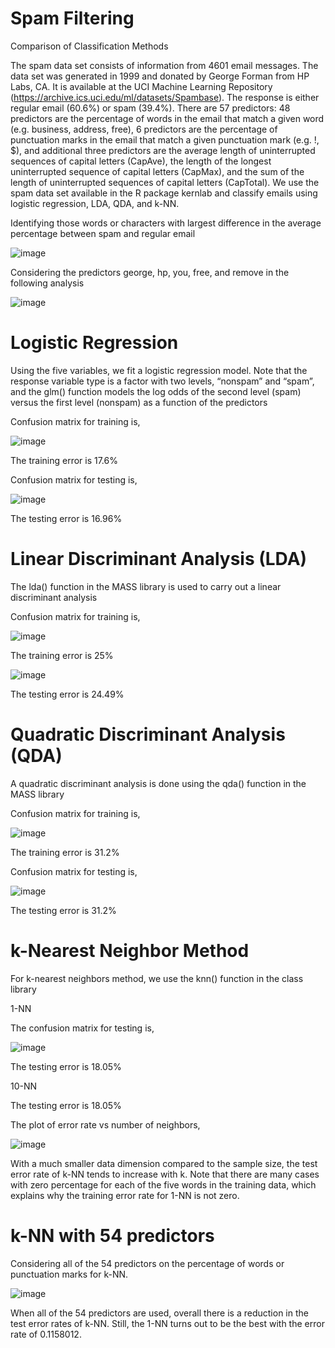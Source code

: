 # Spam Filtering

Comparison of Classification Methods

The spam data set consists of information from 4601 email messages. The data set was generated in 1999 and donated by George Forman from HP Labs, CA. It is available at the UCI Machine Learning Repository (https://archive.ics.uci.edu/ml/datasets/Spambase). The response is either regular email (60.6%) or spam (39.4%). There are 57 predictors: 48
predictors are the percentage of words in the email that match a given word (e.g. business, address, free), 6 predictors are the percentage of punctuation marks in the email that match a given punctuation mark (e.g. !, $), and additional three predictors are the average length of uninterrupted sequences of capital letters (CapAve), the length of the longest uninterrupted sequence of capital letters (CapMax), and the sum of the length of uninterrupted sequences of capital letters (CapTotal). We use the spam data set available in the R package kernlab and classify emails using logistic regression, LDA, QDA, and k-NN.

Identifying those words or characters with largest difference in the average percentage between spam and regular email

![image](https://user-images.githubusercontent.com/42225976/157140390-cb13e67f-5ee8-49d9-943b-4f9b8ac3a4bb.png)

Considering the predictors george, hp, you, free, and remove in the following analysis

![image](https://user-images.githubusercontent.com/42225976/157140467-c07ef849-5dcf-4c99-9305-1f7dd1b44211.png)

# Logistic Regression

Using the five variables, we fit a logistic regression model. Note that the response variable type is a factor with two levels, “nonspam” and “spam”, and the glm() function models the log odds of the second level (spam) versus the first level (nonspam) as a function of the predictors

Confusion matrix for training is,

![image](https://user-images.githubusercontent.com/42225976/157140781-c5da1a28-0891-43ca-b13f-3bad8116f0ec.png)

The training error is 17.6%

Confusion matrix for testing is,

![image](https://user-images.githubusercontent.com/42225976/157140898-14a2adf9-ceeb-4cb4-bcbc-a11eea2dc738.png)

The testing error is 16.96%

# Linear Discriminant Analysis (LDA)

The lda() function in the MASS library is used to carry out a linear discriminant analysis

Confusion matrix for training is,

![image](https://user-images.githubusercontent.com/42225976/157141539-435a228a-d7ce-4c3d-af58-7ffe869c768d.png)

The training error is 25%

![image](https://user-images.githubusercontent.com/42225976/157141619-93b2e1ef-ead8-45ca-85b6-390d885aef27.png)

The testing error is 24.49%

# Quadratic Discriminant Analysis (QDA)

A quadratic discriminant analysis is done using the qda() function in the MASS library

Confusion matrix for training is,

![image](https://user-images.githubusercontent.com/42225976/157141755-3c6981aa-99eb-4ea2-b320-dc6e527edc9a.png)

The training error is 31.2%

Confusion matrix for testing is,

![image](https://user-images.githubusercontent.com/42225976/157141956-ea04a072-1e0b-4884-a00b-de475943e675.png)

The testing error is 31.2%

# k-Nearest Neighbor Method

For k-nearest neighbors method, we use the knn() function in the class library

1-NN

The confusion matrix for testing is,

![image](https://user-images.githubusercontent.com/42225976/157142146-75671842-c2a6-4fec-ac58-3901eddeed1b.png)

The testing error is 18.05%

10-NN

The testing error is 18.05%

The plot of error rate vs number of neighbors,

![image](https://user-images.githubusercontent.com/42225976/157142370-5b61344b-a0b7-4337-8903-2f701b851677.png)

With a much smaller data dimension compared to the sample size, the test error rate of k-NN tends to increase with k. Note that there are many cases with zero percentage for each of the five words in the training data, which explains why the training error rate for 1-NN is not zero.

# k-NN with 54 predictors
Considering all of the 54 predictors on the percentage of words or punctuation marks for k-NN.

![image](https://user-images.githubusercontent.com/42225976/157152248-b5e124fe-81b9-4ee1-a4cc-80d7530de213.png)

When all of the 54 predictors are used, overall there is a reduction in the test error rates of k-NN. Still, the 1-NN turns out to be the best with the error rate of 0.1158012.
